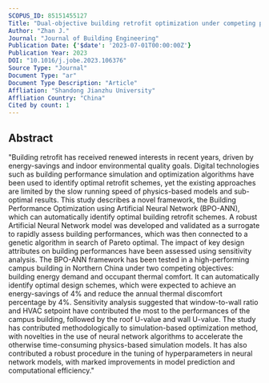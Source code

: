 ```yaml
---
SCOPUS_ID: 85151455127
Title: "Dual-objective building retrofit optimization under competing priorities using Artificial Neural Network"
Author: "Zhan J."
Journal: "Journal of Building Engineering"
Publication Date: {'$date': '2023-07-01T00:00:00Z'}
Publication Year: 2023
DOI: "10.1016/j.jobe.2023.106376"
Source Type: "Journal"
Document Type: "ar"
Document Type Description: "Article"
Affliation: "Shandong Jianzhu University"
Affliation Country: "China"
Cited by count: 1
---
```


## Abstract
"Building retrofit has received renewed interests in recent years, driven by energy-savings and indoor environmental quality goals. Digital technologies such as building performance simulation and optimization algorithms have been used to identify optimal retrofit schemes, yet the existing approaches are limited by the slow running speed of physics-based models and sub-optimal results. This study describes a novel framework, the Building Performance Optimization using Artificial Neural Network (BPO-ANN), which can automatically identify optimal building retrofit schemes. A robust Artificial Neural Network model was developed and validated as a surrogate to rapidly assess building performances, which was then connected to a genetic algorithm in search of Pareto optimal. The impact of key design attributes on building performances have been assessed using sensitivity analysis. The BPO-ANN framework has been tested in a high-performing campus building in Northern China under two competing objectives: building energy demand and occupant thermal comfort. It can automatically identify optimal design schemes, which were expected to achieve an energy-savings of 4% and reduce the annual thermal discomfort percentage by 4%. Sensitivity analysis suggested that window-to-wall ratio and HVAC setpoint have contributed the most to the performances of the campus building, followed by the roof U-value and wall U-value. The study has contributed methodologically to simulation-based optimization method, with novelties in the use of neural network algorithms to accelerate the otherwise time-consuming physics-based simulation models. It has also contributed a robust procedure in the tuning of hyperparameters in neural network models, with marked improvements in model prediction and computational efficiency."
